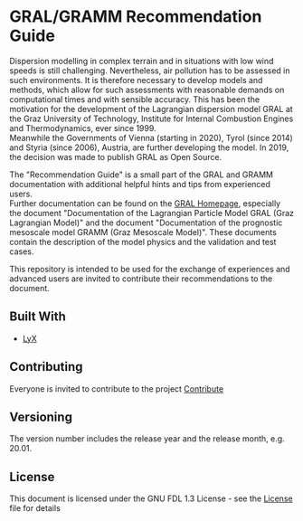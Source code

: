 # GRAL/GRAMM Recommendation Guide<br>
Dispersion modelling in complex terrain and in situations with low wind speeds is still challenging. Nevertheless, air pollution has to be assessed in such environments.
It is therefore necessary to develop models and methods, which allow for such assessments with reasonable demands on computational times and with sensible accuracy.
This has been the motivation for the development of the Lagrangian dispersion model GRAL at the Graz University of Technology, Institute for Internal Combustion Engines and Thermodynamics, ever since 1999. <br>
Meanwhile the Governments of Vienna (starting in 2020), Tyrol (since 2014) and Styria (since 2006), Austria, are further developing the model. In 2019, the decision was made to publish GRAL as Open Source.<br>

The "Recommendation Guide" is a small part of the GRAL and GRAMM documentation with additional helpful hints and tips from experienced users. <br>
Further documentation can be found on the [GRAL Homepage](http://lampz.tugraz.at/~gral/), especially the document "Documentation of the Lagrangian Particle Model GRAL (Graz Lagrangian Model)" and the document "Documentation of the prognostic mesoscale model GRAMM (Graz Mesoscale Model)". These documents contain the description of the model physics and the validation and test cases.<br>

This repository is intended to be used for the exchange of experiences and advanced users are invited to contribute their recommendations to the document. 

 
## Built With
* [LyX](https://www.lyx.org/) 

## Contributing
Everyone is invited to contribute to the project [Contribute](Contribute.md)
 
## Versioning
The version number includes the release year and the release month, e.g. 20.01.

## License
This document is licensed under the GNU FDL 1.3 License - see the [License](License.md) file for details
